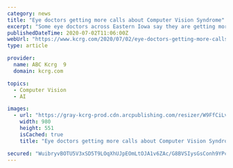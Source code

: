 ```yaml
---
category: news
title: "Eye doctors getting more calls about Computer Vision Syndrome"
excerpt: "Some eye doctors across Eastern Iowa say they are getting more calls as the pandemic is forcing more people to work from home, staring at a computer all day. It’s causing what they call Computer Vision Syndrome."
publishedDateTime: 2020-07-02T11:06:00Z
webUrl: "https://www.kcrg.com/2020/07/02/eye-doctors-getting-more-calls-about-computer-vision-syndrome/"
type: article

provider:
  name: ABC Kcrg  9
  domain: kcrg.com

topics:
  - Computer Vision
  - AI

images:
  - url: "https://gray-kcrg-prod.cdn.arcpublishing.com/resizer/W9FfCiLvOvHWsRU1FXmaKa54oPk=/980x0/smart/cloudfront-us-east-1.images.arcpublishing.com/gray/YVN66F2RNBIJ5GAQU25FQITL5I.png"
    width: 980
    height: 551
    isCached: true
    title: "Eye doctors getting more calls about Computer Vision Syndrome"

secured: "WuibryvBOTU5V3xSD5T9LOqXhUJpEOmLtOJA1v6ZAc/G8BVSIysGsConh9YPcymK/LwLj0fyO5vkJHhTyCeHQvnTBn7h1vnZgLjawYNiLVuC8G4RCR1/juLQBMriduOIkVwbSxdI29sQHygje/3oMP9mCIN9ESL2Erw+/SfuK1s/7dNz6jPLV7DYd/TE7dz/S7FTAK8hOIpO2T7IAw1kWpiI4qgc5L8GgHvzf1sMuS8lpJwVJ67xsS3cKD0u4FuY7mARo7lPFk46F4yPRJ9gMr+qrN1wsk6hIq1YKUWCXigYOYljW8Wx5KjaEZp3HWvW0AefXnofq/ZC+mdZXWo3Gg==;7V4NixK+JBPmWqhqlKW5SQ=="
---
```


